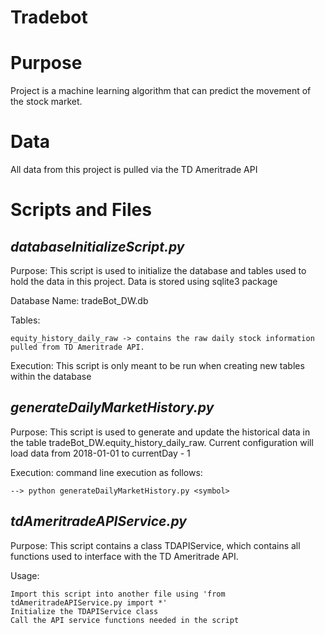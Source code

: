 # Tradebot


Purpose
============

Project is a machine learning algorithm that can predict the movement of the stock market.



Data
===========

All data from this project is pulled via the TD Ameritrade API



Scripts and Files
================

*databaseInitializeScript.py*
-------------------------------


Purpose: This script is used to initialize the database and tables used to hold the data in this project.  Data is stored using sqlite3 package

Database Name: tradeBot_DW.db

Tables:

	equity_history_daily_raw -> contains the raw daily stock information pulled from TD Ameritrade API.

Execution: This script is only meant to be run when creating new tables within the database



*generateDailyMarketHistory.py*
---------------------------

Purpose: This script is used to generate and update the historical data in the table tradeBot_DW.equity_history_daily_raw.  Current configuration will load data from 2018-01-01 to currentDay - 1

Execution: command line execution as follows:

	--> python generateDailyMarketHistory.py <symbol>



*tdAmeritradeAPIService.py*
---------------------------

Purpose: This script contains a class TDAPIService, which contains all functions used to interface with the TD Ameritrade API.

Usage:

	Import this script into another file using 'from tdAmeritradeAPIService.py import *'
	Initialize the TDAPIService class
	Call the API service functions needed in the script





